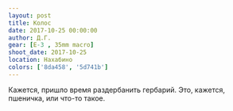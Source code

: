 ```yaml
---
layout: post
title: Колос
date: 2017-10-25 00:00:00
author: Д.Г.
gear: [E-3 , 35mm macro]
shoot_date: 2017-10-25
location: Нахабино
colors: ['8da458', '5d741b']
---
```

Кажется, пришло время раздербанить гербарий. Это, кажется, пшеничка, или что-то такое.
